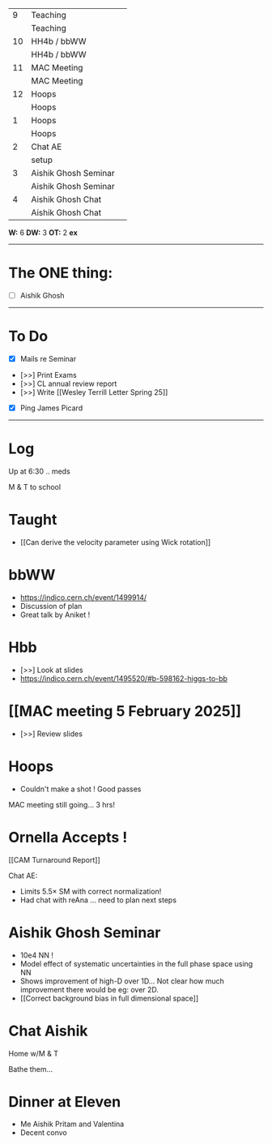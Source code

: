 
|     |                      |     |
| --- | -------------------- | --- |
| 9   | Teaching             |     |
|     | Teaching             |     |
| 10  | HH4b / bbWW          |     |
|     | HH4b / bbWW          |     |
| 11  | MAC Meeting          |     |
|     | MAC Meeting          |     |
| 12  | Hoops                |     |
|     | Hoops                |     |
| 1   | Hoops                |     |
|     | Hoops                |     |
| 2   | Chat AE              |     |
|     | setup                |     |
| 3   | Aishik Ghosh Seminar |     |
|     | Aishik Ghosh Seminar |     |
| 4   | Aishik Ghosh Chat    |     |
|     | Aishik Ghosh Chat    |     |

**W:** 6
**DW:** 3
**OT:** 2
**ex** 

---
# The ONE thing: 
- [ ] Aishik Ghosh 

---
# To Do

- [x] Mails re Seminar
- [>>] Print Exams
- [>>] CL annual review report
- [>>] Write [[Wesley Terrill Letter Spring 25]]
- [x] Ping James Picard
---

# Log

Up at 6:30 .. meds

M & T to school

# Taught 
- [[Can derive the velocity parameter using Wick rotation]]

# bbWW
- https://indico.cern.ch/event/1499914/
- Discussion of plan
- Great talk by Aniket ! 

# Hbb
- [>>] Look at slides
-  https://indico.cern.ch/event/1495520/#b-598162-higgs-to-bb

# [[MAC meeting 5 February 2025]]
- [>>] Review slides

# Hoops
- Couldn't make a shot ! Good passes

MAC meeting still going... 3 hrs!

# Ornella Accepts !

[[CAM Turnaround Report]]

Chat AE: 
- Limits  5.5× SM with correct normalization!
- Had chat with reAna ... need to plan next steps

# Aishik Ghosh  Seminar
- 10e4 NN !
- Model effect of systematic uncertainties in the full phase space using NN
- Shows improvement of high-D over 1D... Not clear how much improvement there would be eg: over 2D. 
- [[Correct background bias in full dimensional space]]

# Chat Aishik


Home w/M & T 

Bathe them...

# Dinner at Eleven
- Me Aishik Pritam and Valentina
- Decent convo